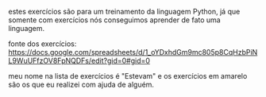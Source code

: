 estes exercícios são para um treinamento da linguagem Python, já que somente com exercícios nós conseguimos
aprender de fato uma linguagem.

fonte dos exercícios: https://docs.google.com/spreadsheets/d/1_oYDxhdGm9mc805p8CqHzbPiNL9WuUFfzOV8FpNQDFs/edit?gid=0#gid=0

meu nome na lista de exercícios é "Estevam" e os exercícios em amarelo são os que eu realizei com ajuda de alguém.